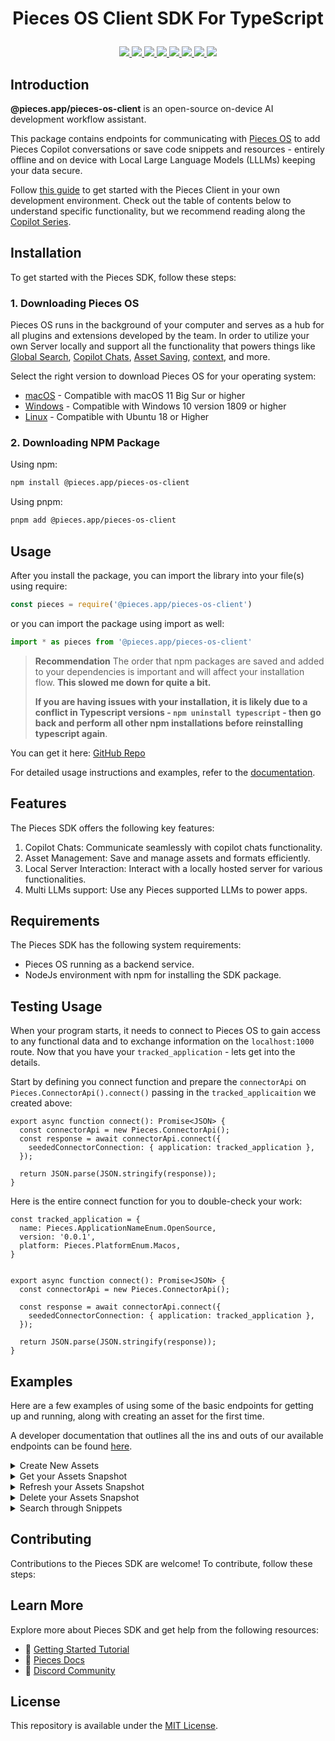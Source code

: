 
# <p align="center"> Pieces OS Client SDK For TypeScript
   <p align="center">
      <a href="https://github.com/pieces-app/pieces-os-client-sdk-for-typescript" alt="GitHub contributors">
         <img src="https://img.shields.io/github/contributors/pieces-app/pieces-os-client-sdk-for-typescript.svg" />
      <a>
      <a href="https://github.com/pieces-app/pieces-os-client-sdk-for-typescript" alt="GitHub issues by-label">
         <img src="https://img.shields.io/github/issues/pieces-app/pieces-os-client-sdk-for-typescript" />
      </a>
      <a href="https://discord.gg/getpieces" alt="Discord">
         <img src="https://img.shields.io/badge/Discord-@layer5.svg?color=7389D8&label&logo=discord&logoColor=ffffff" />
      </a>
      <a href="https://twitter.com/getpieces" alt="Twitter Follow">
         <img src="https://img.shields.io/twitter/follow/pieces.svg?label=Follow" />
      </a>
      <a href="https://github.com/pieces-app/cli-agent" alt="License">
         <img src="https://img.shields.io/github/license/pieces-app/pieces-os-client-sdk-for-python.svg" />
      </a>
      <a href="https://badge.fury.io/js/@pieces.app%2Fpieces-os-client" >
         <img src="https://badge.fury.io/js/@pieces.app%2Fpieces-os-client.svg" />
      </a>
      <a href="https://img.shields.io/npm/dm/@pieces.app/pieces-os-client.svg" >
         <img src="https://img.shields.io/npm/dm/@pieces.app/pieces-os-client.svg" />
      </a>
      <a href="https://img.shields.io/npm/dt/@pieces.app/pieces-os-client.svg" >
         <img src="https://img.shields.io/npm/dt/@pieces.app/pieces-os-client.svg" />
      </a>
   </p>
</p>


## Introduction

**@pieces.app/pieces-os-client** is an open-source on-device AI development workflow assistant.

This package contains endpoints for communicating with [Pieces OS](https://docs.pieces.app/installation-getting-started/pieces-os) to add Pieces Copilot conversations or save code snippets and resources - entirely offline and on device with Local Large Language Models (LLLMs) keeping your data secure.

Follow [this guide](https://code.pieces.app/blog/build-your-own-copilot-in-less-than-10-minutes-with-pieces-os-client) to get started with the Pieces Client in your own development environment. Check out the table of contents below to understand specific functionality, but we recommend reading along the [Copilot Series](https://code.pieces.app/blog/build-your-own-open-source-copilot-with-pieces).

## Installation

To get started with the Pieces SDK, follow these steps:

### 1. Downloading Pieces OS

Pieces OS runs in the background of your computer and serves as a hub for all plugins and extensions developed by the team. In order to utilize your own Server locally and support all the functionality that powers things like [Global Search](https://docs.pieces.app/features/global-search), [Copilot Chats](https://docs.pieces.app/features/pieces-copilot), [Asset Saving](https://docs.pieces.app/features/managing-saved-materials), [context](https://docs.pieces.app/features/pieces-copilot#set-your-own-copilot-context), and more.

Select the right version to download Pieces OS for your operating system:

- [macOS](https://docs.pieces.app/installation-getting-started/macos) - Compatible with macOS 11 Big Sur or higher
- [Windows](https://docs.pieces.app/installation-getting-started/windows) - Compatible with Windows 10 version 1809 or higher
- [Linux](https://docs.pieces.app/installation-getting-started/linux) - Compatible with Ubuntu 18 or Higher

### 2. Downloading NPM Package

Using npm:

```bash
npm install @pieces.app/pieces-os-client
```
Using pnpm:

```bash
pnpm add @pieces.app/pieces-os-client
```

## Usage
After you install the package, you can import the library into your file(s) using require:

```javascript
const pieces = require('@pieces.app/pieces-os-client')
```

or you can import the package using import as well:

```javascript
import * as pieces from '@pieces.app/pieces-os-client'
```

> **Recommendation**
> The order that npm packages are saved and added to your dependencies is important and will affect your installation flow. **This slowed me down for quite a bit.**
>
> **If you are having issues with your installation, it is likely due to a conflict in Typescript versions - `npm uninstall typescript` - then go back and perform all other npm installations before reinstalling typescript again**.

You can get it here: [GitHub Repo](https://github.com/pieces-app/example-typescript)

For detailed usage instructions and examples, refer to the [documentation](https://docs.pieces.app/).

## Features
The Pieces SDK offers the following key features:

1. Copilot Chats: Communicate seamlessly with copilot chats functionality.
2. Asset Management: Save and manage assets and formats efficiently.
3. Local Server Interaction: Interact with a locally hosted server for various functionalities.
4. Multi LLMs support: Use any Pieces supported LLMs to power apps.

## Requirements
The Pieces SDK has the following system requirements:

- Pieces OS running as a backend service.
- NodeJs environment with npm for installing the SDK package.

## Testing Usage
When your program starts, it needs to connect to Pieces OS to gain access to any functional data and to exchange information on the `localhost:1000` route. Now that you have your `tracked_application` - lets get into the details.

Start by defining you connect function and prepare the `connectorApi` on `Pieces.ConnectorApi().connect()` passing in the `tracked_applicaition` we created above:

```tsx
export async function connect(): Promise<JSON> {
  const connectorApi = new Pieces.ConnectorApi();
  const response = await connectorApi.connect({
    seededConnectorConnection: { application: tracked_application },
  });
  
  return JSON.parse(JSON.stringify(response));
}
```

Here is the entire connect function for you to double-check your work:

```tsx
const tracked_application = {
  name: Pieces.ApplicationNameEnum.OpenSource,
  version: '0.0.1',
  platform: Pieces.PlatformEnum.Macos,
}


export async function connect(): Promise<JSON> {
  const connectorApi = new Pieces.ConnectorApi();

  const response = await connectorApi.connect({
    seededConnectorConnection: { application: tracked_application },
  });

  return JSON.parse(JSON.stringify(response));
}
```

## Examples
Here are a few examples of using some of the basic endpoints for getting up and running, along with creating an asset for the first time. 

A developer documentation that outlines all the ins and outs of our available endpoints can be found [here](https://github.com/pieces-app/pieces-os-client-sdk-for-python/tree/main/docs).


<details>
<summary>Create New Assets</summary>

Now before continuing forward, we will need to prepare the `create()` function to connect to the proper creation endpoint. Create differs from connect, since previously our json object did not require any preprocessing. In this case **we will need to include the application data that was returned back from our initial call to `connect()`.**

The `createAsset()` function needs to accomplish:

1. Create our raw `data` var for seeding the asset.
2. Creating a new asset using our simple `Pieces.SeededAsset` configuration
3. Send request via `Pieces.AssetsApi().assetsCreateNewAsset()`
4. Return the created asset back after it is validated and created

Here is what the `createAsset()` function looks like in its entirety:

```tsx
// importing the package into this file.
import * as pieces from '@pieces.app/pieces-os-client'

// @var code data as a string.
var data = "<h1>Hello world</h1>";

// @var title for your snippet creation.
var name = "My First Snippet";

// the create asset function where we create our seeded asset.
// @var applicationData | look back at connect() to see where this came from
function createAsset() {
  let _seededAsset: Pieces.SeededAsset = {
    application: applicationData,
    format: {
      fragment: {
        string: {raw: data},
      },
    },
    metadata: {
      name: name
    }
  }

  // create your seed
  let _seed: Pieces.Seed = {
    asset: _seededAsset,
    type: SeedTypeEnum.Asset
  }

  // make your api call.
  new Pieces.AssetsApi().assetsCreateNewAsset({seed: _seed}).then(newAsset => {
    console.log(`New Asset Created --> ${newAsset}`);
  });
}
```

The response back will look similar to the following: [https://jwaf.pieces.cloud/?p=24e242a85e](https://jwaf.pieces.cloud/?p=24e242a85e)

</details>


<details>
<summary>Get your Assets Snapshot</summary>

When reading along, if you would like to view your data incrementally through the full browser window, you can navigate to `http://localhost:1000/assets` to view a full list of snippets that have been saved in your browser. Otherwise, you can access the snapshot with these steps:

```tsx
new Pieces.AssetsApi().assetsSnapshot({}).then(_assetList => {
    for (let i = 0; i < _assetList.iterable.length; i++) {
        // will log each asset.
       console.log(_assetsList[i]);
    }
})
```
</details>

<details>

<summary>Refresh your Assets Snapshot</summary>

In order to get updates to your assetSnapshot as a whole, you may need to update you local list in order to reflect changes that come from Pieces OS and give information on the assets stored there. In order to perform a refresh you can use this code block here:

```tsx
const [array, setArray] = useState([]);

const refresh = (_newAsset: LocalAsset) => {
    setArray(prevArray => [...prevArray, _newAsset])
}

function refreshSnippetList() {
    new Pieces.AssetsApi().assetsSnapshot({}).then((assets) => {
        
        // loop through your assets.
        for (let i = 0; i < assets.iterable.length; i++) {
            let _local: LocalAsset = {
                id: assets.iterable[i].id,
                name: assets.iterable[i].name,
                classification: assets.iterable[i].original.reference.classification.specific
            }

            refresh(_local);

        }
    })
}
```

I added this to the top level for reactivity inside the main `App()` call. You can choose to place this in a different location if you are not in need of any reactive data.
</details>

<details>

<summary>Delete your Assets Snapshot</summary>

Assets can be deleted from your Assets list entirely by passing them into the `assetsDeleteAsset` endpoint. Just like the above example to rename a specific asset, you will need the ID of the asset that you are trying to remove. In order to get that you will need to use assetSnapshot in tandem with your delete endpoint:

```tsx
 new Pieces.AssetsApi().assetsSnapshot({}).then(_assetList => {
    for (let i = 0; i < _assetList.iterable.length; i++) {
        if (_assetList.iterable[i].id == _id) {
            new Pieces.AssetsApi().assetsDeleteAsset({asset: _assetList.iterable[i].id }).then(_ => console.log("delete confirmed!"))
        }
    }
})
```

After a successful delete, you may have to reload your browser window in order to see the updated snippet list.

> **Recommendation**  
> We use [JSON Viewer](https://chrome.google.com/webstore/detail/json-viewer/gbmdgpbipfallnflgajpaliibnhdgobh) internally when developing and **recommend** using some form of web based extension that assists with reading JSON DATA
</details>

<details>

<summary>Search through Snippets</summary>

The search API can be used to filter or search through snippets that have been saved, then perform specific actions on them based on a set of rules. Here is a brief example of searching where `query: "page"` is your search term:

```typescript
new Pieces.SearchApi().fullTextSearch({ query: "page" }).then( searchedAssets => {

    // get the "ID" or identifier of the first match on the string you passed in as the query:
    let firstSearchMatchAssetIdentifier = searchedAssets.iterable[0].identifier;

    let matchName: String;

    // take that identifier to get your assets name using the Pieces.AssetApi()
    new Pieces.AssetApi().assetSnapshot({asset: firstSearchMatchAssetIdentifier}).then((asset) => {
      // assign that name to the matchName variable:
      matchName = asset.name;
      console.log(matchName);
    })
    // then you can do whatever you would like with that match:   
  return matchName;
})
```
</details>



## Contributing
Contributions to the Pieces SDK are welcome! To contribute, follow these steps:

## Learn More 
Explore more about Pieces SDK and get help from the following resources:

- 🚀 [Getting Started Tutorial](https://docs.pieces.app/installation-getting-started/what-am-i-installing)
- 📜 [Pieces Docs](https://docs.pieces.app/)
- 💬 [Discord Community](https://discord.gg/getpieces)

## License

This repository is available under the [MIT License](./LICENSE).
